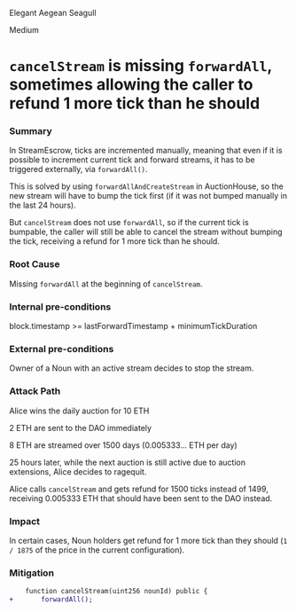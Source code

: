 Elegant Aegean Seagull

Medium

# `cancelStream` is missing `forwardAll`, sometimes allowing the caller to refund 1 more tick than he should

### Summary

In StreamEscrow, ticks are incremented manually, meaning that even if it is possible to increment current tick and forward streams, it has to be triggered externally, via `forwardAll()`.

This is solved by using `forwardAllAndCreateStream` in AuctionHouse, so the new stream will have to bump the tick first (if it was not bumped manually in the last 24 hours). 

But `cancelStream` does not use `forwardAll`, so if the current tick is bumpable, the caller will still be able to cancel the stream without bumping the tick, receiving a refund for 1 more tick than he should.

### Root Cause

Missing `forwardAll` at the beginning of  `cancelStream`.

### Internal pre-conditions

block.timestamp >= lastForwardTimestamp + minimumTickDuration

### External pre-conditions

Owner of a Noun with an active stream decides to stop the stream.

### Attack Path

Alice wins the daily auction for 10 ETH

2 ETH are sent to the DAO immediately

8 ETH are streamed over 1500 days (0.005333... ETH per day)

25 hours later, while the next auction is still active due to auction extensions, Alice decides to ragequit. 

Alice calls `cancelStream` and gets refund for 1500 ticks instead of 1499, receiving 0.005333 ETH that should have been sent to the DAO instead.

### Impact

In certain cases, Noun holders get refund for 1 more tick than they should (`1 / 1875` of the price in the current configuration). 

### Mitigation

```diff
    function cancelStream(uint256 nounId) public {
+       forwardAll();
```